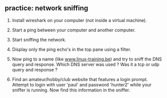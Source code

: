 ## practice: network sniffing

1. Install wireshark on your computer (not inside a virtual machine).

2. Start a ping between your computer and another computer.

3. Start sniffing the network.

4. Display only the ping echo's in the top pane using a filter.

5. Now ping to a name (like www.linux-training.be) and try to sniff the
DNS query and response. Which DNS server was used ? Was it a tcp or udp
query and response ?

6. Find an amateur/hobby/club website that features a login prompt.
Attempt to login with user 'paul' and password 'hunter2' while your
sniffer is running. Now find this information in the sniffer.

